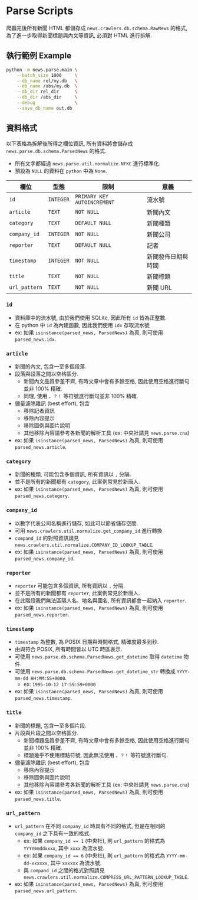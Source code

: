 # Parse Scripts

爬蟲完後所有新聞 HTML 都儲存成 `news.crawlers.db.schema.RawNews` 的格式, 為了進一步取得新聞標題與內文等資訊, 必須對 HTML 進行拆解.

## 執行範例 Example

```sh
python -m news.parse.main \
    --batch_size 1000     \
    --db_name rel/my.db   \
    --db_name /abs/my.db  \
    --db_dir rel_dir      \
    --db_dir /abs_dir     \
    --debug               \
    --save_db_name out.db
```

## 資料格式

以下表格為拆解後所得之欄位資訊, 所有資料將會儲存成 `news.parse.db.schema.ParsedNews` 的格式.

- 所有文字都經過 `news.parse.util.normalize.NFKC` 進行標準化.
- 預設為 `NULL` 的資料在 `python` 中為 `None`.

|欄位|型態|限制|意義|
|-|-|-|-|
| `id`         | `INTEGER` | `PRIMARY KEY AUTOINCREMENT` |流水號|
| `article`    | `TEXT`    | `NOT NULL`                  |新聞內文|
| `category`   | `TEXT`    | `DEFAULT NULL`              |新聞種類|
| `company_id` | `INTEGER` | `NOT NULL`                  |新聞公司|
| `reporter`   | `TEXT`    | `DEFAULT NULL`              |記者|
| `timestamp`  | `INTEGER` | `NOT NULL`                  |新聞發佈日期與時間|
| `title`      | `TEXT`    | `NOT NULL`                  |新聞標題|
| `url_pattern`| `TEXT`    | `NOT NULL`                  |新聞 URL|

### `id`

- 資料庫中的流水號, 由於我們使用 SQLite, 因此所有 `id` 皆為正整數.
- 在 python 中 `id` 為內建函數, 因此我們使用 `idx` 存取流水號
- ex: 如果 `isinstance(parsed_news, ParsedNews)` 為真, 則可使用 `parsed_news.idx`.

### `article`

- 新聞的內文, 包含一至多個段落.
- 段落與段落之間以空格區分.
  - 新聞內文品質參差不齊, 有時文章中會有多餘空格, 因此使用空格進行斷句並非 100% 精確.
  - 同理, 使用 `。？！` 等符號進行斷句並非 100% 精確.
- 儘量濾除雜訊 (best effort), 包含
  - 移除記者資訊
  - 移除內容提示
  - 移除圖例與圖片說明
  - 其他移除內容請參考各新聞的解析工具 (ex: 中央社請見 `news.parse.cna`)
- ex: 如果 `isinstance(parsed_news, ParsedNews)` 為真, 則可使用 `parsed_news.article`.

### `category`

- 新聞的種類, 可能包含多個資訊, 所有資訊以 `,` 分隔.
- 並不是所有的新聞都有 `category`, 此案例常見於新唐人.
- ex: 如果 `isinstance(parsed_news, ParsedNews)` 為真, 則可使用 `parsed_news.category`.

### `company_id`

- 以數字代表公司名稱進行儲存, 如此可以節省儲存空間.
- 可用 `news.crawlers.util.normalize.get_company_id` 進行轉換
- `compand_id` 的對照資訊請見 `news.crawlers.util.normalize.COMPANY_ID_LOOKUP_TABLE`.
- ex: 如果 `isinstance(parsed_news, ParsedNews)` 為真, 則可使用 `parsed_news.company_id`.

### `reporter`

- `reporter` 可能包含多個資訊, 所有資訊以 `,` 分隔.
- 並不是所有的新聞都有 `reporter`, 此案例常見於新唐人.
- 在此階段我們無法區隔人名、地名與國名, 所有資訊都會一起納入 `reporter`.
- ex: 如果 `isinstance(parsed_news, ParsedNews)` 為真, 則可使用 `parsed_news.reporter`.

### `timestamp`

- `timestamp` 為整數, 為 POSIX 日期與時間格式, 精確度最多到秒.
- 由與符合 POSIX, 所有時間皆以 UTC 時區表示.
- 可使用 `news.parse.db.schema.ParsedNews.get_datetime` 取得 `datetime` 物件.
- 可使用 `news.parse.db.schema.ParsedNews.get_datetime_str` 轉換成 `YYYY-mm-dd HH:MM:SS+0000`.
  - ex: `1995-10-12 17:59:59+0000`
- ex: 如果 `isinstance(parsed_news, ParsedNews)` 為真, 則可使用 `parsed_news.timestamp`.

### `title`

- 新聞的標題, 包含一至多個片段.
- 片段與片段之間以空格區分.
  - 新聞標題品質參差不齊, 有時文章中會有多餘空格, 因此使用空格進行斷句並非 100% 精確.
  - 標題幾乎不使用標點符號, 因此無法使用 `。？！` 等符號進行斷句.
- 儘量濾除雜訊 (best effort), 包含
  - 移除內容提示
  - 移除圖例與圖片說明
  - 其他移除內容請參考各新聞的解析工具 (ex: 中央社請見 `news.parse.cna`)
- ex: 如果 `isinstance(parsed_news, ParsedNews)` 為真, 則可使用 `parsed_news.title`.

### `url_pattern`

- `url_pattern` 在不同 `company_id` 時具有不同的格式, 但是在相同的 `company_id` 之下具有一致的格式.
  - ex: 如果 `company_id == 1` (中央社), 則 `url_pattern` 的格式為 `YYYYmmddxxxx`, 其中 `xxxx` 為流水號.
  - ex: 如果 `company_id == 6` (中央社), 則 `url_pattern` 的格式為 `YYYY-mm-dd-xxxxxx`, 其中 `xxxxxx` 為流水號.
  - 與 `compand_id` 之間的格式對照請見 `news.crawlers.util.normalize.COMPRESS_URL_PATTERN_LOOKUP_TABLE`.
- ex: 如果 `isinstance(parsed_news, ParsedNews)` 為真, 則可使用 `parsed_news.url_pattern`.
